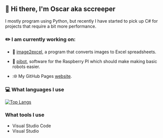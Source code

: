 ## :wave: Hi there, I'm Oscar aka sccreeper

I mostly program using Python, but recently I have started to pick up C# for projects that require a bit more performance.

### :pencil2: I am currently working on:

 - :pencil: [image2excel](https://github.com/sccreeper/image2excel), a program that converts images to Excel spreadsheets.

 - :robot: [pibot](https://github.com/sccreeper/pibot), software for the Raspberry PI which should make making basic robots easier.

 - ::globe_with_meridians: My GitHub Pages [website](sccreeper.github.io).

 ### :computer: What languages I use

 [![Top Langs](https://github-readme-stats.vercel.app/api/top-langs/?username=sccreeper&layout=compact&theme=dark)](https://github.com/anuraghazra/github-readme-stats)

 ### What tools I use

 - Visual Studio Code
 - Visual Studio


